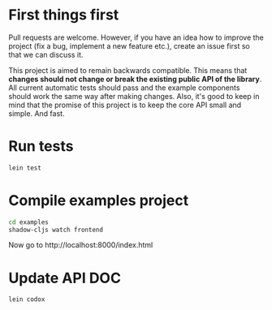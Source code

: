 # First things first

Pull requests are welcome. However, if you have an idea how to improve the project (fix a bug, implement a new feature etc.), create an issue first so that we can discuss it.

This project is aimed to remain backwards compatible. This means that **changes should not change or break the existing public API of the library**. All current automatic tests should pass and the example components should work the same way after making changes. Also, it's good to keep in mind that the promise of this project is to keep the core API small and simple. And fast.

# Run tests

```bash
lein test
```

# Compile examples project

```bash
cd examples
shadow-cljs watch frontend
```

Now go to http://localhost:8000/index.html

# Update API DOC

```bash
lein codox
```
